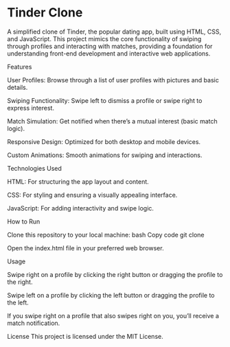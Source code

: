 # Tinder Clone

A simplified clone of Tinder, the popular dating app, built using HTML, CSS, and JavaScript. This project mimics the core functionality of swiping through profiles and interacting with matches, providing a foundation for understanding front-end development and interactive web applications.

Features

User Profiles: Browse through a list of user profiles with pictures and basic details.

Swiping Functionality: Swipe left to dismiss a profile or swipe right to express interest.

Match Simulation: Get notified when there’s a mutual interest (basic match logic).

Responsive Design: Optimized for both desktop and mobile devices.

Custom Animations: Smooth animations for swiping and interactions.

Technologies Used

HTML: For structuring the app layout and content.

CSS: For styling and ensuring a visually appealing interface.

JavaScript: For adding interactivity and swipe logic.

How to Run

Clone this repository to your local machine:
bash
Copy code
git clone   

Open the index.html file in your preferred web browser.

Usage

Swipe right on a profile by clicking the right button or dragging the profile to the right.

Swipe left on a profile by clicking the left button or dragging the profile to the left.

If you swipe right on a profile that also swipes right on you, you’ll receive a match notification.


License
This project is licensed under the MIT License.
